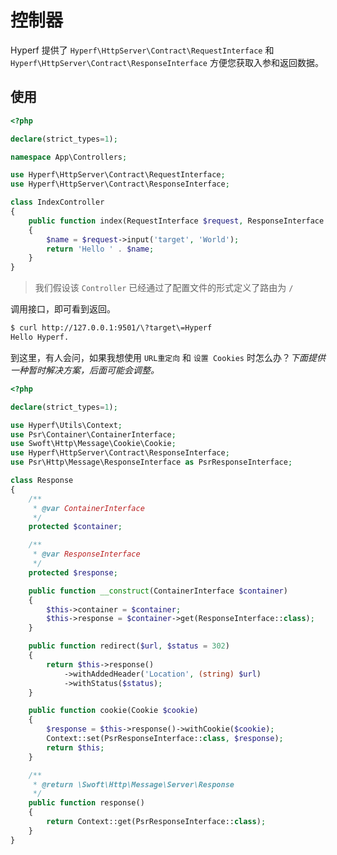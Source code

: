 # 控制器

Hyperf 提供了 `Hyperf\HttpServer\Contract\RequestInterface` 和 `Hyperf\HttpServer\Contract\ResponseInterface` 方便您获取入参和返回数据。

## 使用

```php
<?php

declare(strict_types=1);

namespace App\Controllers;

use Hyperf\HttpServer\Contract\RequestInterface;
use Hyperf\HttpServer\Contract\ResponseInterface;

class IndexController
{
    public function index(RequestInterface $request, ResponseInterface $response)
    {
        $name = $request->input('target', 'World');
        return 'Hello ' . $name;
    }
}
```

> 我们假设该 `Controller` 已经通过了配置文件的形式定义了路由为 `/`

调用接口，即可看到返回。

```bash
$ curl http://127.0.0.1:9501/\?target\=Hyperf
Hello Hyperf.
```

到这里，有人会问，如果我想使用 `URL重定向` 和 `设置 Cookies` 时怎么办？*下面提供一种暂时解决方案，后面可能会调整。*

```php
<?php

declare(strict_types=1);

use Hyperf\Utils\Context;
use Psr\Container\ContainerInterface;
use Swoft\Http\Message\Cookie\Cookie;
use Hyperf\HttpServer\Contract\ResponseInterface;
use Psr\Http\Message\ResponseInterface as PsrResponseInterface;

class Response
{
    /**
     * @var ContainerInterface
     */
    protected $container;

    /**
     * @var ResponseInterface
     */
    protected $response;

    public function __construct(ContainerInterface $container)
    {
        $this->container = $container;
        $this->response = $container->get(ResponseInterface::class);
    }

    public function redirect($url, $status = 302)
    {
        return $this->response()
            ->withAddedHeader('Location', (string) $url)
            ->withStatus($status);
    }

    public function cookie(Cookie $cookie)
    {
        $response = $this->response()->withCookie($cookie);
        Context::set(PsrResponseInterface::class, $response);
        return $this;
    }

    /**
     * @return \Swoft\Http\Message\Server\Response
     */
    public function response()
    {
        return Context::get(PsrResponseInterface::class);
    }
}

```
